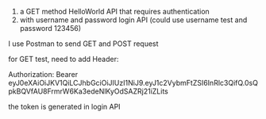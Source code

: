 1. a GET method HelloWorld API that requires authentication
2. with username and password login API (could use username test and password 123456)

I use Postman to send GET and POST request

for GET test, need to add Header:

Authorization: Bearer eyJ0eXAiOiJKV1QiLCJhbGciOiJIUzI1NiJ9.eyJ1c2VybmFtZSI6InRlc3QifQ.0sQpkBQVfAU8FrmrW6Ka3edeNlKyOdSAZRj21iZLits

the token is generated in login API